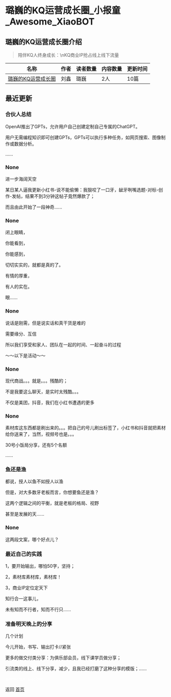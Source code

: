 # 璐巍的KQ运营成长圈_小报童_Awesome_XiaoBOT

## 璐巍的KQ运营成长圈介绍
> 陪伴KQ人终身成长：\nKQ商业IP抢占线上线下流量  
  


|名称|作者|读者数量|内容数量|更新时间|
|---|---|---|---|---|
|[璐巍的KQ运营成长圈](https://xiaobot.net/p/kqhuokebao?refer=0b133df9-27dc-423b-8101-639049001c13)|刘鑫| 璐巍|2人|10篇|2023-11-07|

## 最近更新
### 合伙人总结

OpenAI推出了GPTs，允许用户自己创建定制自己专属的ChatGPT。

用户无需编程知识即可创建GPTs，GPTs可以执行多种任务，如网页搜索、图像制作或数据分析。

......

### None

进一步海阔天空

某日某人逼我更新小红书-说不能偷懒：我狠咬了一口牙，龇牙咧嘴选题-对标-创作-发帖，结果不到3分钟这帖子竟然爆款了；

而且由此开始了一段神奇......

### None

闭上眼睛，

你能看到，

你能感到，

切切实实的，就都是真的了。

有情的厚重，

有人的实在。

眼......

### None

说话是刚需，但是说实话和真干货是难的

需要缘分、互信

所以我们享受和家人、团队在一起的时间、一起奋斗的过程

～～以下是活动～～

### None

现代商战。。。就是。。。残酷的；

不是我要这么聊天，是实时太残酷。。。

不仅是美团，抖音，我们在小红书遭遇的更多

### None

素材库这东西都是刷出来的。。。把自己的号儿刷出标签了，小红书和抖音就把素材给你送来了，当然，视频号也是。。。

30号小饭局分享，还有5个名额

......

### 鱼还是渔

都说，授人以鱼不如授人以渔

但是，对大多数牙老板而言，你想要鱼还是渔？

这两个逻辑之间的平衡，就是老板的格局、视野

甚至是发展的天......

### None

这两段文案，哪个好点儿？

### 最近自己的实践

1，要开始输出，哪怕50字，坚持；

2，素材库素材库，素材库！

3，商业IP定位定天下

知行合一这事儿，

未有知而不行者，知而不行只......

### 准备明天晚上的分享

几个计划

今儿开始，书写、输出打卡//紧张

更多的做交付类分享：为俱乐部会员，线下课学员做分享；

引流类的线上、线下分享，减少，且我已经打磨了这种分享的模版；......


<a href="https://github.com/Reno9527/awesome-xiaobot" style="color: white; text-decoration: none;">awesome-xiaobot</a>

返回 [首页](../README.md)
